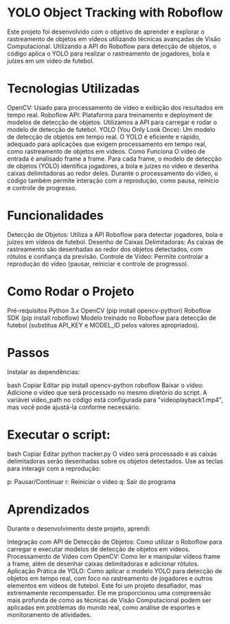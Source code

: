 # YOLO Object Tracking with Roboflow
Este projeto foi desenvolvido com o objetivo de aprender e explorar o rastreamento de objetos em vídeos utilizando técnicas avançadas de Visão Computacional. Utilizando a API do Roboflow para detecção de objetos, o código aplica o YOLO para realizar o rastreamento de jogadores, bola e juízes em um vídeo de futebol.

# Tecnologias Utilizadas
OpenCV: Usado para processamento de vídeo e exibição dos resultados em tempo real.
Roboflow API: Plataforma para treinamento e deployment de modelos de detecção de objetos. Utilizamos a API para carregar e rodar o modelo de detecção de futebol.
YOLO (You Only Look Once): Um modelo de detecção de objetos em tempo real. O YOLO é eficiente e rápido, adequado para aplicações que exigem processamento em tempo real, como rastreamento de objetos em vídeos.
Como Funciona
O vídeo de entrada é analisado frame a frame. Para cada frame, o modelo de detecção de objetos (YOLO) identifica jogadores, a bola e juízes no vídeo e desenha caixas delimitadoras ao redor deles. Durante o processamento do vídeo, o código também permite interação com a reprodução, como pausa, reinício e controle de progresso.

# Funcionalidades
Detecção de Objetos: Utiliza a API Roboflow para detectar jogadores, bola e juízes em vídeos de futebol.
Desenho de Caixas Delimitadoras: As caixas de rastreamento são desenhadas ao redor dos objetos detectados, com rótulos e confiança da previsão.
Controle de Vídeo: Permite controlar a reprodução do vídeo (pausar, reiniciar e controle de progresso).
# Como Rodar o Projeto
Pré-requisitos
Python 3.x
OpenCV (pip install opencv-python)
Roboflow SDK (pip install roboflow)
Modelo treinado no Roboflow para detecção de futebol (substitua API_KEY e MODEL_ID pelos valores apropriados).
# Passos
Instalar as dependências:

bash
Copiar
Editar
pip install opencv-python roboflow
Baixar o vídeo: Adicione o vídeo que será processado no mesmo diretório do script. A variável video_path no código está configurada para "videoplayback1.mp4", mas você pode ajustá-la conforme necessário.

# Executar o script:

bash
Copiar
Editar
python tracker.py
O vídeo será processado e as caixas delimitadoras serão desenhadas sobre os objetos detectados. Use as teclas para interagir com a reprodução:

p: Pausar/Continuar
r: Reiniciar o vídeo
q: Sair do programa

# Aprendizados
Durante o desenvolvimento deste projeto, aprendi:

Integração com API de Detecção de Objetos: Como utilizar o Roboflow para carregar e executar modelos de detecção de objetos em vídeos.
Processamento de Vídeo com OpenCV: Como ler e manipular vídeos frame a frame, além de desenhar caixas delimitadoras e adicionar rótulos.
Aplicação Prática de YOLO: Como aplicar o modelo YOLO para detecção de objetos em tempo real, com foco no rastreamento de jogadores e outros elementos em vídeos de futebol.
Este foi um projeto desafiador, mas extremamente recompensador. Ele me proporcionou uma compreensão mais profunda de como as técnicas de Visão Computacional podem ser aplicadas em problemas do mundo real, como análise de esportes e monitoramento de atividades.
